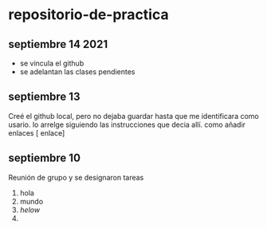 # repositorio-de-practica

## septiembre  14 2021

- se vincula el github
- se adelantan las clases pendientes

## septiembre 13
Creé el github local, pero no dejaba guardar hasta que me identificara como usario. lo arrelge siguiendo las instrucciones que decia allí.
como añadir enlaces [ enlace]

## septiembre 10 
Reunión de grupo y se designaron tareas

1. hola
1. mundo
1. *helow*
1.
